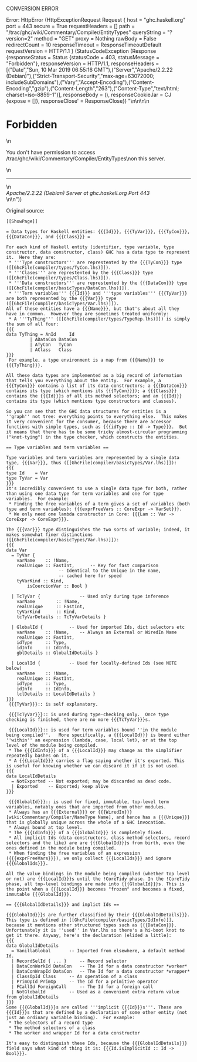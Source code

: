 CONVERSION ERROR

Error: HttpError (HttpExceptionRequest Request {
  host                 = "ghc.haskell.org"
  port                 = 443
  secure               = True
  requestHeaders       = []
  path                 = "/trac/ghc/wiki/Commentary/Compiler/EntityTypes"
  queryString          = "?version=2"
  method               = "GET"
  proxy                = Nothing
  rawBody              = False
  redirectCount        = 10
  responseTimeout      = ResponseTimeoutDefault
  requestVersion       = HTTP/1.1
}
 (StatusCodeException (Response {responseStatus = Status {statusCode = 403, statusMessage = "Forbidden"}, responseVersion = HTTP/1.1, responseHeaders = [("Date","Sun, 10 Mar 2019 06:55:16 GMT"),("Server","Apache/2.2.22 (Debian)"),("Strict-Transport-Security","max-age=63072000; includeSubDomains"),("Vary","Accept-Encoding"),("Content-Encoding","gzip"),("Content-Length","263"),("Content-Type","text/html; charset=iso-8859-1")], responseBody = (), responseCookieJar = CJ {expose = []}, responseClose' = ResponseClose}) "<!DOCTYPE HTML PUBLIC \"-//IETF//DTD HTML 2.0//EN\">\n<html><head>\n<title>403 Forbidden</title>\n</head><body>\n<h1>Forbidden</h1>\n<p>You don't have permission to access /trac/ghc/wiki/Commentary/Compiler/EntityTypes\non this server.</p>\n<hr>\n<address>Apache/2.2.22 (Debian) Server at ghc.haskell.org Port 443</address>\n</body></html>\n"))

Original source:

```trac
[[ShowPage]]

= Data types for Haskell entities: {{{Id}}}, {{{TyVar}}}, {{{TyCon}}}, {{{DataCon}}}, and {{{Class}}} =

For each kind of Haskell entity (identifier, type variable, type constructor, data constructor, class) GHC has a data type to represent it.  Here they are:
 * '''Type constructors''' are represtented by the {{{TyCon}}} type ([[GhcFile(compiler/types/TyCon.lhs)]]).
 * '''Clases''' are represtented by the {{{Class}}} type ([[GhcFile(compiler/types/Class.lhs)]]).
 * '''Data constructors''' are represtented by the {{{DataCon}}} type ([[GhcFile(compiler/basicTypes/DataCon.lhs)]]).
 * '''Term variables''' {{{Id}}} and '''type variables''' {{{TyVar}}} are both represented by the {{{Var}}} type ([[GhcFile(compiler/basicTypes/Var.lhs)]]).
All of these entities have a {{{Name}}}, but that's about all they have in common.  However they are sometimes treated uniformly:
 * A '''TyThing''' ([[GhcFile(compiler/types/TypeRep.lhs)]]) is simply the sum of all four:
{{{
data TyThing = AnId     Id
	     | ADataCon DataCon
	     | ATyCon   TyCon
	     | AClass   Class
}}}
 For example, a type environment is a map from {{{Name}}} to {{{TyThing}}}.

All these data types are implemented as a big record of information that tells you everything about the entity.  For example, a {{{TyCon}}} contains a list of its data constructors; a {{{DataCon}}} contains its type (which mentions its {{{TyCon}}}); a {{{Class}}} contains the {{{Id}}}s of all its method selectors; and an {{{Id}}} contains its type (which mentions type constructors and classes).  

So you can see that the GHC data structures for entities is a ''graph'' not tree: everything points to everything else.  This makes it very convenient for the consumer, because there are accessor functions with simple types, such as {{{idType :: Id -> Type}}}.  But it means that there has to be some tricky almost-circular programming ("knot-tying") in the type checker, which constructs the entities.

== Type variables and term variables ==

Type variables and term variables are represented by a single data type, {{{Var}}}, thus ([[GhcFile(compiler/basicTypes/Var.lhs)]]):
{{{
type Id    = Var
type TyVar = Var
}}}
It's incredibly convenient to use a single data type for both, rather than using one data type for term variables and one for type variables.  For example:
 * Finding the free variables of a term gives a set of variables (both type and term variables): {{{exprFreeVars :: CoreExpr -> VarSet}}}.
 * We only need one lambda constructor in Core: {{{Lam :: Var -> CoreExpr -> CoreExpr}}}.

The {{{Var}}} type distinguishes the two sorts of variable; indeed, it makes somewhat finer distinctions ([[GhcFile(compiler/basicTypes/Var.lhs)]]):
{{{
data Var
  = TyVar {
	varName    :: !Name,
	realUnique :: FastInt,		-- Key for fast comparison
					-- Identical to the Unique in the name,
					-- cached here for speed
	tyVarKind :: Kind,
        isCoercionVar :: Bool }

  | TcTyVar { 				-- Used only during type inference
	varName        :: !Name,
	realUnique     :: FastInt,
	tyVarKind      :: Kind,
	tcTyVarDetails :: TcTyVarDetails }

  | GlobalId { 			-- Used for imported Ids, dict selectors etc
	varName    :: !Name,	-- Always an External or WiredIn Name
	realUnique :: FastInt,
   	idType     :: Type,
	idInfo     :: IdInfo,
	gblDetails :: GlobalIdDetails }

  | LocalId { 			-- Used for locally-defined Ids (see NOTE below)
	varName    :: !Name,
	realUnique :: FastInt,
   	idType     :: Type,
	idInfo     :: IdInfo,
	lclDetails :: LocalIdDetails }
}}}
 {{{TyVar}}}:: is self explanatory.

 {{{TcTyVar}}}:: is used during type-checking only.  Once type checking is finished, there are no more {{{TcTyVar}}}s.

 {{{LocalId}}}:: is used for term variables bound ''in the module being compiled''.   More specifically, a {{{LocalId}}} is bound either ''within'' an expression (lambda, case, local let), or at the top level of the module being compiled.
 * The {{{IdInfo}}} of a {{{LocalId}}} may change as the simplifier repeatedly bashes on it.
 * A {{{LocalId}}} carries a flag saying whether it's exported. This is useful for knowing whether we can discard it if it is not used.
{{{
data LocalIdDetails 
  = NotExported	-- Not exported; may be discarded as dead code.
  | Exported	-- Exported; keep alive
}}}

 {{{GlobalId}}}:: is used for fixed, immutable, top-level term variables, notably ones that are imported from other modules.
 * Always has an {{{External}}} or {{{WiredIn}}} [wiki:Commentary/Compiler/NameType Name], and hence has a {{{Unique}}} that is globally unique across the whole of a GHC invocation.
 * Always bound at top level. 
 * The {{{IdInfo}}} of a {{{GlobalId}}} is completely fixed.
 * All implicit Ids (data constructors, class method selectors, record selectors and the like) are are {{{GlobalId}}}s from birth, even the ones defined in the module being compiled.
 * When finding the free variables of an expression ({{{exprFreeVars}}}), we only collect {{{LocalIds}}} and ignore {{{GlobalIds}}}.

All the value bindings in the module being compiled (whether top level or not) are {{{LocalId}}}s until the !CoreTidy phase. In the !CoreTidy phase, all top-level bindings are made into {{{GlobalId}}}s. This is the point when a {{{LocalId}}} becomes "frozen" and becomes a fixed, immutable {{{GlobalId}}}. 

== {{{GlobalIdDetails}}} and implict Ids ==

{{{GlobalId}}}s are further classified by their {{{GlobalIdDetails}}}.  This type is defined in [[GhcFile(compiler/basicTypes/IdInfo)]], because it mentions other structured types such as {{{DataCon}}}. Unfortunately it is ''used'' in Var.lhs so there's a hi-boot knot to get it there. Anyway, here's the declaration (elided a little):
{{{
data GlobalIdDetails
  = VanillaGlobal		-- Imported from elsewhere, a default method Id.
  | RecordSelId { ... }		-- Record selector
  | DataConWorkId DataCon	-- The Id for a data constructor *worker*
  | DataConWrapId DataCon	-- The Id for a data constructor *wrapper*
  | ClassOpId Class		-- An operation of a class
  | PrimOpId PrimOp		-- The Id for a primitive operator
  | FCallId ForeignCall		-- The Id for a foreign call
  | NotGlobalId			-- Used as a convenient extra return value from globalIdDetails
}}}
Some {{{GlobalId}}}s are called '''implicit {{{Id}}}s'''. These are {{{Id}}}s that are defined by a declaration of some other entity (not just an ordinary variable binding).  For example:
 * The selectors of a record type
 * The method selectors of a class
 * The worker and wrapper Id for a data constructor

It's easy to distinguish these Ids, because the {{{GlobalIdDetails}}} field says what kind of thing it is: {{{Id.isImplicitId :: Id -> Bool}}}.

```
